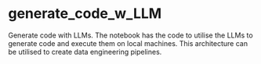 # generate_code_w_LLM
Generate code with LLMs. The notebook has the code to utilise the LLMs to generate code and execute them on local machines.
This architecture can be utilised to create data engineering pipelines.
